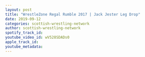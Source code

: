 ```yaml
---
layout: post
title: "WrestleZone Regal Rumble 2017 | Jack Jester Leg Drop"
date: 2019-09-12
categories: scottish-wrestling-network
author: scottish-wrestling-network
spotify_track_id: 
youtube_video_id: wV528SDADs0
apple_track_id: 
youtube_metadata: 
---
```

